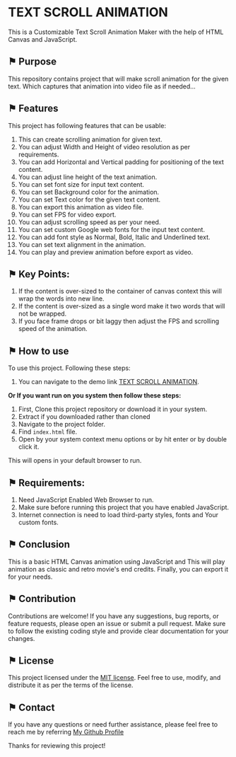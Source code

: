 # TEXT SCROLL ANIMATION 

This is a Customizable Text Scroll Animation Maker with the help of HTML Canvas and JavaScript.

## &#9873; Purpose

This repository contains project that will make scroll animation for the given text. Which captures that animation into video file as if needed...

## &#9873; Features

This project has following features that can be usable:

1. This can create scrolling animation for given text.
2. You can adjust Width and Height of video resolution as per requirements.
3. You can add Horizontal and Vertical padding for positioning of the text content.
4. You can adjust line height of the text animation.
5. You can set font size for input text content.
6. You can set Background color for the animation.
7. You can set Text color for the given text content.
8. You can export this animation as video file.
9. You can set FPS for video export.
10. You can adjust scrolling speed as per your need.
11. You can set custom Google web fonts for the input text content.
12. You can add font style as Normal, Bold, Italic and Underlined text.
13. You can set text alignment in the animation.
14. You can play and preview animation before export as video.

## &#9873; Key Points:

1. If the content is over-sized to the container of canvas context this will wrap the words into new line.
2. If the content is over-sized as a single word make it two words that will not be wrapped.
3. If you face frame drops or bit laggy then adjust the FPS and scrolling speed of the animation.

## &#9873; How to use

To use this project. Following these steps:

1. You can navigate to the demo link [TEXT SCROLL ANIMATION](https://arathinai.blogspot.com/p/text-scroll-animation.html).

**Or If you want run on you system then follow these steps:**

1. First, Clone this project repository or download it in your system.
2. Extract if you downloaded rather than cloned
3. Navigate to the project folder.
4. Find `index.html` file.
5. Open by your system context menu options or by hit enter or by double click it.

This will opens in your default browser to run. 

## &#9873; Requirements:

1. Need JavaScript Enabled Web Browser to run.
2. Make sure before running this project that you have enabled JavaScript.
3. Internet connection is need to load third-party styles, fonts and Your custom fonts.

## &#9873; Conclusion

This is a basic HTML Canvas animation using JavaScript and This will play animation as classic and retro movie's end credits. Finally, you can export it for your needs.

## &#9873; Contribution

Contributions are welcome! If you have any suggestions, bug reports, or feature requests, please open an issue or submit a pull request. Make sure to follow the existing coding style and provide clear documentation for your changes.

## &#9873; License

This project licensed under the [MIT license](LICENSE). Feel free to use, modify, and distribute it as per the terms of the license.

## &#9873; Contact

If you have any questions or need further assistance, please feel free to reach me by referring [My Github Profile](https://github.com/ag-sanjjeev/)

Thanks for reviewing this project!
